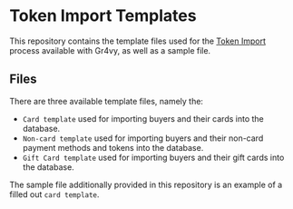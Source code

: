 # Token Import Templates

This repository contains the template files used for the [Token Import](https://docs.gr4vy.com/guides/features/token-import/overview) process available with Gr4vy, as well as a sample file.

## Files

There are three available template files, namely the:
* `Card template` used for importing buyers and their cards into the database.
* `Non-card template` used for importing buyers and their non-card payment methods and tokens into the database.
* `Gift Card template` used for importing buyers and their gift cards into the database.

The sample file additionally provided in this repository is an example of a filled out `card template`.
